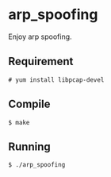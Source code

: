 # arp_spoofing

Enjoy arp spoofing.

## Requirement

    # yum install libpcap-devel

## Compile

    $ make

## Running

    $ ./arp_spoofing
